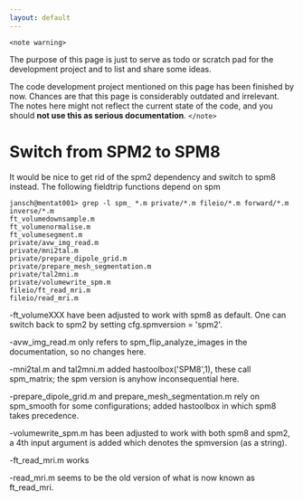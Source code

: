 ```yaml
---
layout: default
---
```


`<note warning>`

The purpose of this page is just to serve as todo or scratch pad for the development project and to list and share some ideas. 

The code development project mentioned on this page has been finished by now. Chances are that this page is considerably outdated and irrelevant. The notes here might not reflect the current state of the code, and you should **not use this as serious documentation**.
`</note>`

# Switch from SPM2 to SPM8

It would be nice to get rid of the spm2 dependency and switch to spm8 instead. The following fieldtrip functions depend on spm

    jansch@mentat001> grep -l spm_ *.m private/*.m fileio/*.m forward/*.m inverse/*.m
    ft_volumedownsample.m
    ft_volumenormalise.m
    ft_volumesegment.m
    private/avw_img_read.m
    private/mni2tal.m
    private/prepare_dipole_grid.m
    private/prepare_mesh_segmentation.m
    private/tal2mni.m
    private/volumewrite_spm.m
    fileio/ft_read_mri.m
    fileio/read_mri.m
    
-ft_volumeXXX have been adjusted to work with spm8 as default. One can switch back to spm2 by setting cfg.spmversion = 'spm2'.
 
-avw_img_read.m only refers to spm_flip_analyze_images in the documentation, so no changes here.

-mni2tal.m and tal2mni.m added hastoolbox('SPM8',1), these call spm_matrix; the spm version is anyhow inconsequential here.

-prepare_dipole_grid.m and prepare_mesh_segmentation.m rely on spm_smooth for some configurations; added hastoolbox in which spm8 takes precedence.

-volumewrite_spm.m has been adjusted to work with both spm8 and spm2, a 4th input argument is added which denotes the spmversion (as a string).

-ft_read_mri.m works

-read_mri.m seems to be the old version of what is now known as ft_read_mri.

    
